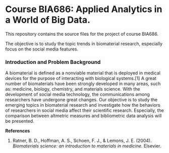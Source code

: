 # Course BIA686: Applied Analytics in a World of Big Data.

This repository contains the source files for the project of course BIA686.

The objective is to study the topic trends in biomaterial research, especially focus on the social media features.

### Introduction and Problem Background

A biomaterial is defined as a nonviable material that is deployed in medical devices for the purpose of interacting with biological systems.[1] A great number of biomaterials have been strongly developed in many areas, such as: medicine, biology, chemistry, and materials science. With the development of social media technology, the communications among researchers have undergone great changes. Our objective is to study the emerging topics in biomaterial research and investigate how the behaviors of researchers in social media affect their scientific research. Especially, the comparison between altmetric measures and bibliometric data analysis will be presented.

**References**
1. Ratner, B. D., Hoffman, A. S., Schoen, F. J., & Lemons, J. E. (2004). *Biomaterials science: an introduction to materials in medicine.* Elsevier.
